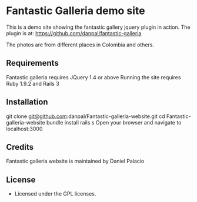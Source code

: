 Fantastic Galleria demo site
=========

This is a demo site showing the fantastic gallery jquery plugin in
action.
The plugin is at: https://github.com/danpal/fantastic-galleria

The photos are from different places in Colombia and others.


Requirements
------------

Fantastic galleria requires JQuery 1.4 or above
Running the site requires Ruby 1.9.2 and Rails 3

Installation
------------

git clone git@github.com:danpal/Fantastic-galleria-website.git
cd Fantastic-galleria-website
bundle install
rails s
Open your browser and navigate to localhost:3000



Credits
-------

Fantastic galleria website is maintained by Daniel Palacio


License
-------

 * Licensed under the GPL licenses.


